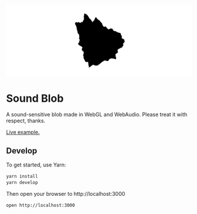![](preview.png)

# Sound Blob

A sound-sensitive blob made in WebGL and WebAudio. Please treat it with respect, thanks.

[Live example.](https://awfulaxolotl.github.io/sound-blob/)

## Develop

To get started, use Yarn:

```sh
yarn install
yarn develop
```

Then open your browser to http://localhost:3000

```sh
open http://localhost:3000
```
